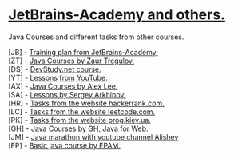 
# <strong><a href="https://hyperskill.org/join/5c60c124">JetBrains-Academy and others.</a></strong>

Java Courses and different tasks from other courses.

[JB] - <a href="https://hyperskill.org/" >Training plan from JetBrains-Academy.</a> <br>
[ZT] - <a href="https://www.udemy.com/course/java-oca-oracle/">Java Courses by Zaur Tregulov.</a> <br>
[DS] -  <a href="https://www.udemy.com/user/devstudy-net/">DevStudy.net course. </a> <br>
[YT] -  <a href="https://www.youtube.com/channel/UCAkz1bYTFyaNa9oTFtOscCg/playlists">Lessons from YouTube. </a> <br>
[AX] -  <a href="https://www.youtube.com/channel/UC_fFL5jgoCOrwAVoM_fBYwA">Java Courses by Alex Lee. </a> <br>
[SA] -  <a href="https://www.youtube.com/channel/UCAkz1bYTFyaNa9oTFtOscCg/playlists">Lessons by Sergey Arkhipov.  </a> <br>
[HR] -  <a href="https://www.hackerrank.com/">Tasks from the website hackerrank.com.  </a> <br>
[LC] -  <a href="https://leetcode.com/">Tasks from the website leetcode.com.  </a> <br>
[PK] -  <a href="https://prog.kiev.ua/java-online.html">Tasks from the website prog.kiev.ua.  </a> <br>
[GH] - <a href="http://geekhub.ck.ua/season-x/#java-for-web">Java Courses by GH, Java for Web.</a> <br>
[JM] -  <a href="https://www.youtube.com/c/alishevN/videos">Java marathon with youtube channel Alishev </a> <br>
[EP] -  <a href="https://github.com/Java0Tutor?tab=repositories">Basic java course by EPAM. </a> <br>



